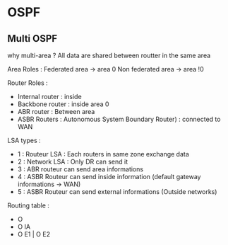 # OSPF
## Multi OSPF
why multi-area ? All data are shared between routter in the same area

Area Roles :
Federated area -> area 0
Non federated area -> area !0

Router Roles :
- Internal router : inside 
- Backbone router : inside area 0
- ABR router : Between area
- ASBR Routers : Autonomous System Boundary Router) : connected to WAN

LSA types :
- 1 : Routeur LSA : Each routers in same zone exchange data
- 2 : Network LSA : Only DR can send it
- 3 : ABR routeur can send area informations
- 4 : ASBR Routeur can send inside information (default gateway informations -> WAN)
- 5 : ASBR Routeur can send external informations (Outside networks)

Routing table :
- O
- O IA
- O E1 | O E2

